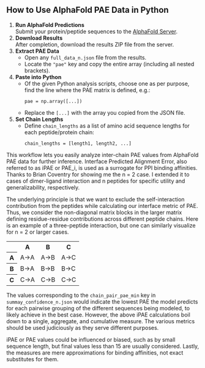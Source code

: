<h2>How to Use AlphaFold PAE Data in Python</h2>
<ol>
  <li>
    <strong>Run AlphaFold Predictions</strong><br>
    Submit your protein/peptide sequences to the <a href="https://alphafoldserver.com" target="_blank">AlphaFold Server</a>.
  </li>
  <li>
    <strong>Download Results</strong><br>
    After completion, download the results ZIP file from the server.
  </li>
  <li>
    <strong>Extract PAE Data</strong><br>
    <ul>
      <li>Open any <code>full_data_n.json</code> file from the results.</li>
      <li>Locate the <code>"pae"</code> key and copy the entire array (including all nested brackets).</li>
    </ul>
  </li>
  <li>
    <strong>Paste into Python</strong><br>
    <ul>
      <li>Of the given Python analysis scripts, choose one as per purpose, find the line where the PAE matrix is defined, e.g.:
        <pre><code>pae = np.array([...])</code></pre>
      </li>
      <li>Replace the <code>[...]</code> with the array you copied from the JSON file.</li>
    </ul>
  </li>
  <li>
    <strong>Set Chain Lengths</strong><br>
    <ul>
      <li>Define <code>chain_lengths</code> as a list of amino acid sequence lengths for each peptide/protein chain:
        <pre><code>chain_lengths = [length1, length2, ...]</code></pre>
      </li>
    </ul>
  </li>
</ol>
<p>
  This workflow lets you easily analyze inter-chain PAE values from AlphaFold PAE data for further inference. Interface Predicted Alignment Error, also referred to as iPAE or PAE_i, is used as a surrogate for PPI binding affinities. Thanks to Brian Coventry for showing me the n = 2 case. I extended it to cases of dimer-ligand interaction and n peptides for specific utility and generalizability, respectively.
</p>
<p>
The underlying principle is that we want to exclude the self-interaction contribution from the peptides while calculating our interface metric of PAE. Thus, we consider the non-diagonal matrix blocks in the larger matrix defining residue-residue contributions across different peptide chains. Here is an example of a three-peptide interaction, but one can similarly visualize for n = 2 or larger cases.

  <table>
    <tr>
      <th></th>
      <th>A</th>
      <th>B</th>
      <th>C</th>
    </tr>
    <tr>
      <th>A</th>
      <td>A→A</td>
      <td>A→B</td>
      <td>A→C</td>
    </tr>
    <tr>
      <th>B</th>
      <td>B→A</td>
      <td>B→B</td>
      <td>B→C</td>
    </tr>
    <tr>
      <th>C</th>
      <td>C→A</td>
      <td>C→B</td>
      <td>C→C</td>
    </tr>
  </table>
</p>
<p>
The values corresponding to the <code>chain_pair_pae_min</code> key in <code>summay_confidence_n.json</code> would indicate the lowest PAE the model predicts for each pairwise grouping of the different sequences being modeled, to likely achieve in the best case. However, the above iPAE calculations boil down to a single, aggregate, and cumulative measure. The various metrics should be used judiciously as they serve different purposes.
</p>
<p>
iPAE or PAE values could be influenced or biased, such as by small sequence length, but final values less than 15 are usually considered. Lastly, the measures are mere approximations for binding affinities, not exact substitutes for them.
</p>
